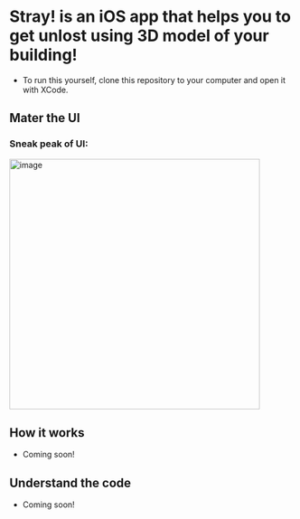 # Stray! is an iOS app that helps you to get unlost using 3D model of your building!

+ To run this yourself, clone this repository to your computer and open it with XCode.

## Mater the UI

### Sneak peak of UI: 

<a href="https://github.com/daft-ware/Stray/blob/main/SettingsSheetView.swift" target="_blank">
  <img width="443" alt="image" src="https://user-images.githubusercontent.com/75474651/139578046-f5cf309a-c488-4c11-b6b3-548e0087023a.png">
</a>

## How it works 

+ Coming soon!

## Understand the code

+ Coming soon!
